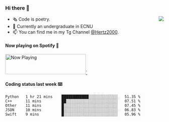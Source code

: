 ### Hi there 👋

<img align="right" src="https://github-readme-stats.vercel.app/api?username=BillChen2K&show_icons=true&count_private=true&hide_title=true">

- 🗞 Code is poetry.
- 🌱 Currently an undergraduate in ECNU
- 📫 You can find me in my Tg Channel [@Hertz2000](https://t.me/Hertz2000).

#### Now playing on Spotify 🎵

<a href="https://spotify-now-playing.billchen2k.vercel.app/now-playing?open">
    <img src="https://spotify-now-playing.billchen2k.vercel.app/now-playing" width="256" height="64" alt="Now Playing">`
</a>


#### Coding status last week ⌨️
<!--START_SECTION:waka-->
```text
Python   1 hr 21 mins    ████████████░░░░░░░░░░░░░   51.35 % 
C++      11 mins         ██░░░░░░░░░░░░░░░░░░░░░░░   07.51 % 
Other    11 mins         █░░░░░░░░░░░░░░░░░░░░░░░░   07.45 % 
JSON     10 mins         █░░░░░░░░░░░░░░░░░░░░░░░░   06.83 % 
Swift    9 mins          █░░░░░░░░░░░░░░░░░░░░░░░░   05.96 %
```
<!--END_SECTION:waka-->

<!--


**BillChen2K/BillChen2K** is a ✨ _special_ ✨ repository because its `README.md` (this file) appears on your GitHub profile.

Here are some ideas to get you started:

- 🔭 I’m currently working on ...
- 🌱 I’m currently learning ...
- 👯 I’m looking to collaborate on ...
- 🤔 I’m looking for help with ...
- 💬 Ask me about ...
- 📫 How to reach me: ...
- 😄 Pronouns: ...
- ⚡ Fun fact: ...
-->
